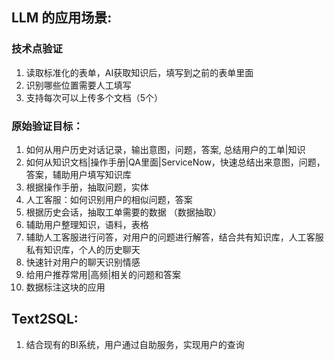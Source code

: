 ## LLM 的应用场景:

### 技术点验证

1. 读取标准化的表单，AI获取知识后，填写到之前的表单里面
2. 识别哪些位置需要人工填写
3. 支持每次可以上传多个文档（5个）

### 原始验证目标：

1. 如何从用户历史对话记录，输出意图，问题，答案, 总结用户的工单|知识
2. 如何从知识文档|操作手册|QA里面|ServiceNow，快速总结出来意图，问题，答案，辅助用户填写知识库
3. 根据操作手册，抽取问题，实体
4. 人工客服：如何识别用户的相似问题，答案
5. 根据历史会话，抽取工单需要的数据 （数据抽取）
6. 辅助用户整理知识，语料，表格
7. 辅助人工客服进行问答，对用户的问题进行解答，结合共有知识库，人工客服私有知识库，个人的历史聊天
8. 快速针对用户的聊天识别情感
9. 给用户推荐常用|高频|相关的问题和答案
10. 数据标注这块的应用



## Text2SQL:

1. 结合现有的BI系统，用户通过自助服务，实现用户的查询

